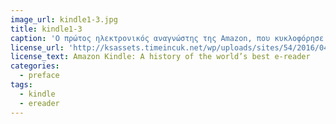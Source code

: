 ```yaml
---
image_url: kindle1-3.jpg
title: kindle1-3
caption: 'Ο πρώτος ηλεκτρονικός αναγνώστης της Amazon, που κυκλοφόρησε μόνο στις ΗΠΑ, ξεπουλήθηκε σε πεντέμισι ώρες και παρέμεινε μη διαθέσιμος για πέντε μήνες.'
license_url: 'http://ksassets.timeincuk.net/wp/uploads/sites/54/2016/04/kindle1-3.jpg'
license_text: Amazon Kindle: A history of the world’s best e-reader
categories:
  - preface
tags:
  - kindle
  - ereader
---
```


